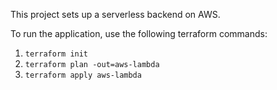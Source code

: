 This project sets up a serverless backend on AWS. 

To run the application, use the following terraform commands:
1. `terraform init`
2. `terraform plan -out=aws-lambda`
3. `terraform apply aws-lambda` 